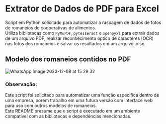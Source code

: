 # Extrator de Dados de PDF para Excel

Script em Python solicitado para automatizar a raspagem de dados de fotos de romaneios de cooperativas de alimentos.  
Utiliza bibliotecas como `PyMuPDF`, `pytesseract` e `openpyxl` para extrair dados de um arquivo PDF, realizar reconhecimento óptico de caracteres (OCR) nas fotos dos romaneios e salvar os resultados em um arquivo .xlsx.


## Modelo dos romaneios contidos no PDF


![WhatsApp Image 2023-12-08 at 15 29 32](https://github.com/ThassiAmorim/Pdf2Excel/assets/62359485/fe429ba9-9860-488d-ae64-75708e887800)



### Observação: 
Este script foi solicitado para automatizar uma função especifica dentro de uma empresa, porém trabalho em uma futura versão com interface web para uso com outros modelos de romaneios.  
Este README presume que o script é executado em um ambiente compatível com as bibliotecas e dependências mencionadas.
